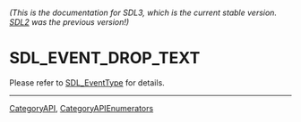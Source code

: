 ###### (This is the documentation for SDL3, which is the current stable version. [SDL2](https://wiki.libsdl.org/SDL2/) was the previous version!)
# SDL_EVENT_DROP_TEXT

Please refer to [SDL_EventType](SDL_EventType) for details.

----
[CategoryAPI](CategoryAPI), [CategoryAPIEnumerators](CategoryAPIEnumerators)

